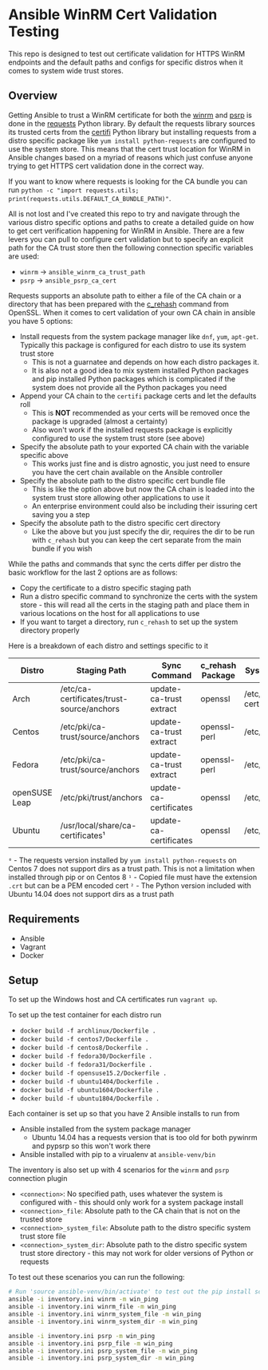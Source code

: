 # Ansible WinRM Cert Validation Testing

This repo is designed to test out certificate validation for HTTPS WinRM endpoints and the default paths and configs for
specific distros when it comes to system wide trust stores.


## Overview

Getting Ansible to trust a WinRM certificate for both the
[winrm](https://docs.ansible.com/ansible/latest/plugins/connection/winrm.html) and
[psrp](https://docs.ansible.com/ansible/latest/plugins/connection/psrp.html) is done in the
[requests](https://requests.readthedocs.io/en/master/) Python library. By default the requests library sources its
trusted certs from the [certifi](https://github.com/certifi/python-certifi) Python library but installing requests from
a distro specific package like `yum install python-requests` are configured to use the system store. This means that
the cert trust location for WinRM in Ansible changes based on a myriad of reasons which just confuse anyone trying to
get HTTPS cert validation done in the correct way.

If you want to know where requests is looking for the CA bundle you can run
`python -c "import requests.utils; print(requests.utils.DEFAULT_CA_BUNDLE_PATH)"`.

All is not lost and I've created this repo to try and navigate through the various distro specific options and paths to
create a detailed guide on how to get cert verification happening for WinRM in Ansible. There are a few levers you can
pull to configure cert validation but to specify an explicit path for the CA trust store then the following connection
specific variables are used:

* `winrm` -> `ansible_winrm_ca_trust_path`
* `psrp` -> `ansible_psrp_ca_cert`

Requests supports an absolute path to either a file of the CA chain or a directory that has been prepared with the
[c_rehash](https://www.openssl.org/docs/man1.0.2/man1/c_rehash.html) command from OpenSSL. When it comes to cert
validation of your own CA chain in ansible you have 5 options:

* Install requests from the system package manager like `dnf`, `yum`, `apt-get`. Typically this package is configured for each distro to use its system trust store
    * This is not a guarnatee and depends on how each distro packages it.
    * It is also not a good idea to mix system installed Python packages and pip installed Python packages which is complicated if the system does not provide all the Python packages you need
* Append your CA chain to the `certifi` package certs and let the defaults roll
    * This is **NOT** recommended as your certs will be removed once the package is upgraded (almost a certainty)
    * Also won't work if the installed requests package is explicitly configured to use the system trust store (see above)
* Specify the absolute path to your exported CA chain with the variable specific above
    * This works just fine and is distro agnostic, you just need to ensure you have the cert chain available on the Ansible controller
* Specify the absolute path to the distro specific cert bundle file
    * This is like the option above but now the CA chain is loaded into the system trust store allowing other applications to use it
    * An enterprise environment could also be including their issuring cert saving you a step
* Specify the absolute path to the distro specific cert directory
    * Like the above but you just specify the dir, requires the dir to be run with `c_rehash` but you can keep the cert separate from the main bundle if you wish

While the paths and commands that sync the certs differ per distro the basic workflow for the last 2 options are as
follows:

* Copy the certificate to a distro specific staging path
* Run a distro specific command to synchronize the certs with the system store - this will read all the certs in the staging path and place them in various locations on the host for all applications to use
* If you want to target a directory, run `c_rehash` to set up the system directory properly

Here is a breakdown of each distro and settings specific to it

| Distro | Staging Path | Sync Command | c_rehash Package | System Trust Dir | System Trust File Bundle |
| ------ | ------------ | -----------  | ---------------- | ---------------- | ------------------------ |
| Arch | /etc/ca-certificates/trust-source/anchors | update-ca-trust extract | openssl | /etc/ssl/certs/ca-certificates.crt | /etc/ssl/certs |
| Centos | /etc/pki/ca-trust/source/anchors | update-ca-trust extract | openssl-perl | /etc/pki/tls/certs | /etc/pki/tls/certs/ca-bundle.crt⁰ |
| Fedora | /etc/pki/ca-trust/source/anchors | update-ca-trust extract | openssl-perl | /etc/pki/tls/certs | /etc/pki/tls/certs/ca-bundle.crt |
| openSUSE Leap | /etc/pki/trust/anchors | update-ca-certificates | openssl | /etc/ssl/certs | /etc/ssl/ca-bundle.pem |
| Ubuntu | /usr/local/share/ca-certificates¹ | update-ca-certificates | openssl | /etc/ssl/certs² | /etc/ssl/certs/ca-certificates.crt |

`⁰` - The requests version installed by `yum install python-requests` on Centos 7 does not support dirs as a trust path. This is not a limitation when installed through pip or on Centos 8
`¹` - Copied file must have the extension `.crt` but can be a PEM encoded cert
`²` - The Python version included with Ubuntu 14.04 does not support dirs as a trust path


## Requirements

* Ansible
* Vagrant
* Docker


## Setup

To set up the Windows host and CA certificates run `vagrant up`.

To set up the test container for each distro run

* `docker build -f archlinux/Dockerfile .`
* `docker build -f centos7/Dockerfile .`
* `docker build -f centos8/Dockerfile .`
* `docker build -f fedora30/Dockerfile .`
* `docker build -f fedora31/Dockerfile .`
* `docker build -f opensuse15.2/Dockerfile .`
* `docker build -f ubuntu1404/Dockerfile .`
* `docker build -f ubuntu1604/Dockerfile .`
* `docker build -f ubuntu1804/Dockerfile .`

Each container is set up so that you have 2 Ansible installs to run from

* Ansible installed from the system package manager
    * Ubuntu 14.04 has a requests version that is too old for both pywinrm and pypsrp so this won't work there
* Ansible installed with pip to a virualenv at `ansible-venv/bin`

The inventory is also set up with 4 scenarios for the `winrm` and `psrp` connection plugin

* `<connection>`: No specified path, uses whatever the system is configured with - this should only work for a system package install
* `<connection>_file`: Absolute path to the CA chain that is not on the trusted store
* `<connection>_system_file`: Absolute path to the distro specific system trust store file
* `<connection>_system_dir`: Absolute path to the distro specific system trust store directory - this may not work for older versions of Python or requests

To test out these scenarios you can run the following:

```bash
# Run 'source ansible-venv/bin/activate' to test out the pip install scenario
ansible -i inventory.ini winrm -m win_ping
ansible -i inventory.ini winrm_file -m win_ping
ansible -i inventory.ini winrm_system_file -m win_ping
ansible -i inventory.ini winrm_system_dir -m win_ping

ansible -i inventory.ini psrp -m win_ping
ansible -i inventory.ini psrp_file -m win_ping
ansible -i inventory.ini psrp_system_file -m win_ping
ansible -i inventory.ini psrp_system_dir -m win_ping
```
